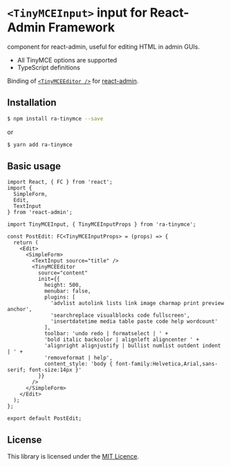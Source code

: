 # `<TinyMCEInput>` input for React-Admin Framework

<TinyMCEEditor> component for react-admin, useful for editing HTML in admin GUIs.

* All TinyMCE options are supported
* TypeScript definitions

Binding of [`<TinyMCEEditor />`](https://github.com/anhquoctran/ra-tinymce-input) for [react-admin](https://marmelab.com/react-admin/).

## Installation

```bash
$ npm install ra-tinymce --save
```

or 

```bash
$ yarn add ra-tinymce
```

## Basic usage

```tsx
import React, { FC } from 'react';
import {
  SimpleForm, 
  Edit,
  TextInput
} from 'react-admin';

import TinyMCEInput, { TinyMCEInputProps } from 'ra-tinymce';

const PostEdit: FC<TinyMCEInputProps> = (props) => {
  return (
    <Edit>
      <SimpleForm>
        <TextInput source="title" />
        <TinyMCEEditor
          source="content"
          init={{
            height: 500,
            menubar: false,
            plugins: [
              'advlist autolink lists link image charmap print preview anchor',
              'searchreplace visualblocks code fullscreen',
              'insertdatetime media table paste code help wordcount'
            ],
            toolbar: 'undo redo | formatselect | ' +
            'bold italic backcolor | alignleft aligncenter ' +
            'alignright alignjustify | bullist numlist outdent indent | ' +
            'removeformat | help',
            content_style: 'body { font-family:Helvetica,Arial,sans-serif; font-size:14px }'
          }}
        />
      </SimpleForm>
    </Edit>
  );
};

export default PostEdit;
```

## License

This library is licensed under the [MIT Licence](LICENSE).
